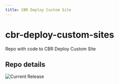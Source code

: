 ```yaml
---
title: CBR Deploy Custom Site
---
```


# cbr-deploy-custom-sites
Repo with code to CBR Deploy Custom Site

## Repo details

![Current Release](https://img.shields.io/badge/release-v0.1.2-blue)

